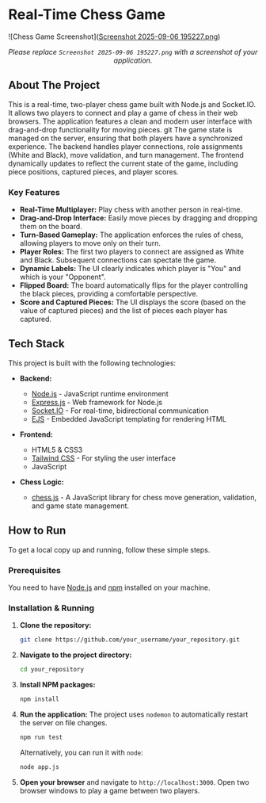 # Real-Time Chess Game

![Chess Game Screenshot]([Screenshot 2025-09-06 195227.png](https://github.com/LUCKYALI1/chess/blob/main/Screenshot%202025-09-06%20195227.png))
*<p align="center">Please replace `Screenshot 2025-09-06 195227.png` with a screenshot of your application.</p>*

## About The Project

This is a real-time, two-player chess game built with Node.js and Socket.IO. It allows two players to connect and play a game of chess in their web browsers. The application features a clean and modern user interface with drag-and-drop functionality for moving pieces.
git 
The game state is managed on the server, ensuring that both players have a synchronized experience. The backend handles player connections, role assignments (White and Black), move validation, and turn management. The frontend dynamically updates to reflect the current state of the game, including piece positions, captured pieces, and player scores.

### Key Features

*   **Real-Time Multiplayer:** Play chess with another person in real-time.
*   **Drag-and-Drop Interface:** Easily move pieces by dragging and dropping them on the board.
*   **Turn-Based Gameplay:** The application enforces the rules of chess, allowing players to move only on their turn.
*   **Player Roles:** The first two players to connect are assigned as White and Black. Subsequent connections can spectate the game.
*   **Dynamic Labels:** The UI clearly indicates which player is "You" and which is your "Opponent".
*   **Flipped Board:** The board automatically flips for the player controlling the black pieces, providing a comfortable perspective.
*   **Score and Captured Pieces:** The UI displays the score (based on the value of captured pieces) and the list of pieces each player has captured.

## Tech Stack

This project is built with the following technologies:

*   **Backend:**
    *   [Node.js](https://nodejs.org/) - JavaScript runtime environment
    *   [Express.js](https://expressjs.com/) - Web framework for Node.js
    *   [Socket.IO](https://socket.io/) - For real-time, bidirectional communication
    *   [EJS](https://ejs.co/) - Embedded JavaScript templating for rendering HTML

*   **Frontend:**
    *   HTML5 & CSS3
    *   [Tailwind CSS](https://tailwindcss.com/) - For styling the user interface
    *   JavaScript

*   **Chess Logic:**
    *   [chess.js](https://github.com/jhlywa/chess.js) - A JavaScript library for chess move generation, validation, and game state management.

## How to Run

To get a local copy up and running, follow these simple steps.

### Prerequisites

You need to have [Node.js](https://nodejs.org/) and [npm](https://www.npmjs.com/) installed on your machine.

### Installation & Running

1.  **Clone the repository:**
    ```sh
    git clone https://github.com/your_username/your_repository.git
    ```
2.  **Navigate to the project directory:**
    ```sh
    cd your_repository
    ```
3.  **Install NPM packages:**
    ```sh
    npm install
    ```
4.  **Run the application:**
    The project uses `nodemon` to automatically restart the server on file changes.
    ```sh
    npm run test
    ```
    Alternatively, you can run it with `node`:
    ```sh
    node app.js
    ```
5.  **Open your browser** and navigate to `http://localhost:3000`. Open two browser windows to play a game between two players.
